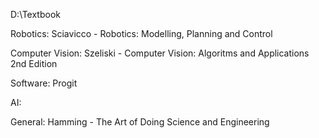 D:\Textbook



Robotics:
Sciavicco - Robotics: Modelling, Planning and Control

Computer Vision:
Szeliski - Computer Vision: Algoritms and Applications 2nd Edition

Software:
Progit

AI:

General:
Hamming - The Art of Doing Science and Engineering 
